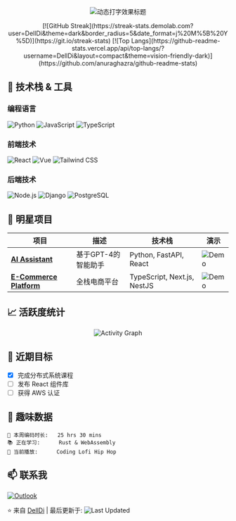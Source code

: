 <p align="center">
  <img src="https://readme-typing-svg.demolab.com?font=Fira+Code&weight=600&size=26&duration=4000&pause=1000&color=58A6FF&center=true&vCenter=true&width=435&lines=Welcome+to+My+GitHub+Profile!;Full-Stack+Developer;Tech+Enthusiast;Open+Source+Contributor" alt="动态打字效果标题" />
</p>

<div align="center">
  [![GitHub Streak](https://streak-stats.demolab.com?user=DellDi&theme=dark&border_radius=5&date_format=j%20M%5B%20Y%5D)](https://git.io/streak-stats)
  [![Top Langs](https://github-readme-stats.vercel.app/api/top-langs/?username=DellDi&layout=compact&theme=vision-friendly-dark)](https://github.com/anuraghazra/github-readme-stats)
  
</div>

## 🚀 技术栈 & 工具

### 编程语言
![Python](https://img.shields.io/badge/Python-3776AB?style=for-the-badge&logo=python&logoColor=white)
![JavaScript](https://img.shields.io/badge/JavaScript-F7DF1E?style=for-the-badge&logo=javascript&logoColor=black)
![TypeScript](https://img.shields.io/badge/TypeScript-3178C6?style=for-the-badge&logo=typescript&logoColor=white)

### 前端技术
![React](https://img.shields.io/badge/React-61DAFB?style=for-the-badge&logo=react&logoColor=black)
![Vue](https://img.shields.io/badge/Vue.js-4FC08D?style=for-the-badge&logo=vuedotjs&logoColor=white)
![Tailwind CSS](https://img.shields.io/badge/Tailwind_CSS-06B6D4?style=for-the-badge&logo=tailwind-css&logoColor=white)

### 后端技术
![Node.js](https://img.shields.io/badge/Node.js-339933?style=for-the-badge&logo=nodedotjs&logoColor=white)
![Django](https://img.shields.io/badge/Django-092E20?style=for-the-badge&logo=django&logoColor=white)
![PostgreSQL](https://img.shields.io/badge/PostgreSQL-4169E1?style=for-the-badge&logo=postgresql&logoColor=white)

## 🌟 明星项目

| 项目 | 描述 | 技术栈 | 演示 |
|------|------|--------|------|
| **[AI Assistant](https://github.com/...)** | 基于GPT-4的智能助手 | Python, FastAPI, React | ![Demo](https://media.giphy.com/media/v1.Y2lkPTc5MGI3NjExZThkYjM0MTBmYzExOTQyZmNlMTA0ODFmMjU5Y2EwYzQxN2UyYjhlOCZlcD12MV9pbnRlcm5hbF9naWZzX2dpZklkJmN0PWc/du3J3cXyzhj75IOgvA/giphy.gif) |
| **[E-Commerce Platform](https://github.com/...)** | 全栈电商平台 | TypeScript, Next.js, NestJS | ![Demo](https://media.giphy.com/media/.../giphy.gif) |

## 📈 活跃度统计

<div align="center">
  
  ![Activity Graph](https://github-readme-activity-graph.vercel.app/graph?username=DellDi&theme=github-dark&area=true&hide_border=true)
  
</div>

## 🎯 近期目标

- [x] 完成分布式系统课程
- [ ] 发布 React 组件库
- [ ] 获得 AWS 认证

## 🤖 趣味数据

```text
🌱 本周编码时长:   25 hrs 30 mins
📚 正在学习:      Rust & WebAssembly
🎵 当前播放:      Coding Lofi Hip Hop
```

## 📫 联系我

[![Outlook](https://img.shields.io/badge/Outlook-0078D4?style=for-the-badge&logo=microsoft-outlook&logoColor=white)](mailto:delldi808611@outlook.com)


⭐ 来自 [DellDi](https://github.com/DellDi) | 最后更新于: ![Last Updated](https://img.shields.io/github/last-commit/DellDi/DellDi?label=&style=flat)
